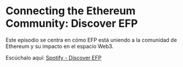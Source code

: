 # Connecting the Ethereum Community: Discover EFP

Este episodio se centra en cómo EFP está uniendo a la comunidad de Ethereum y su impacto en el espacio Web3.

Escúchalo aquí: [Spotify - Discover EFP](https://spotifycreators-web.app.link/e/jPap6AS4aPb)
